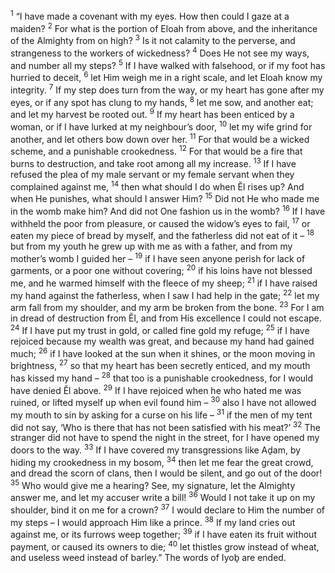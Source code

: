 <sup>1</sup> “I have made a covenant with my eyes. How then could I gaze at a maiden?
<sup>2</sup> For what is the portion of Eloah from above, and the inheritance of the Almighty from on high?
<sup>3</sup> Is it not calamity to the perverse, and strangeness to the workers of wickedness?
<sup>4</sup> Does He not see my ways, and number all my steps?
<sup>5</sup> If I have walked with falsehood, or if my foot has hurried to deceit,
<sup>6</sup> let Him weigh me in a right scale, and let Eloah know my integrity.
<sup>7</sup> If my step does turn from the way, or my heart has gone after my eyes, or if any spot has clung to my hands,
<sup>8</sup> let me sow, and another eat; and let my harvest be rooted out.
<sup>9</sup> If my heart has been enticed by a woman, or if I have lurked at my neighbour’s door,
<sup>10</sup> let my wife grind for another, and let others bow down over her.
<sup>11</sup> For that would be a wicked scheme, and a punishable crookedness.
<sup>12</sup> For that would be a fire that burns to destruction, and take root among all my increase.
<sup>13</sup> If I have refused the plea of my male servant or my female servant when they complained against me,
<sup>14</sup> then what should I do when Ĕl rises up? And when He punishes, what should I answer Him?
<sup>15</sup> Did not He who made me in the womb make him? And did not One fashion us in the womb?
<sup>16</sup> If I have withheld the poor from pleasure, or caused the widow’s eyes to fail,
<sup>17</sup> or eaten my piece of bread by myself, and the fatherless did not eat of it –
<sup>18</sup> but from my youth he grew up with me as with a father, and from my mother’s womb I guided her –
<sup>19</sup> if I have seen anyone perish for lack of garments, or a poor one without covering;
<sup>20</sup> if his loins have not blessed me, and he warmed himself with the fleece of my sheep;
<sup>21</sup> if I have raised my hand against the fatherless, when I saw I had help in the gate;
<sup>22</sup> let my arm fall from my shoulder, and my arm be broken from the bone.
<sup>23</sup> For I am in dread of destruction from Ĕl, and from His excellence I could not escape.
<sup>24</sup> If I have put my trust in gold, or called fine gold my refuge;
<sup>25</sup> if I have rejoiced because my wealth was great, and because my hand had gained much;
<sup>26</sup> if I have looked at the sun when it shines, or the moon moving in brightness,
<sup>27</sup> so that my heart has been secretly enticed, and my mouth has kissed my hand –
<sup>28</sup> that too is a punishable crookedness, for I would have denied Ĕl above.
<sup>29</sup> If I have rejoiced when he who hated me was ruined, or lifted myself up when evil found him –
<sup>30</sup> also I have not allowed my mouth to sin by asking for a curse on his life –
<sup>31</sup> if the men of my tent did not say, ‘Who is there that has not been satisfied with his meat?’
<sup>32</sup> The stranger did not have to spend the night in the street, for I have opened my doors to the way.
<sup>33</sup> If I have covered my transgressions like Aḏam, by hiding my crookedness in my bosom,
<sup>34</sup> then let me fear the great crowd, and dread the scorn of clans, then I would be silent, and go out of the door!
<sup>35</sup> Who would give me a hearing? See, my signature, let the Almighty answer me, and let my accuser write a bill!
<sup>36</sup> Would I not take it up on my shoulder, bind it on me for a crown?
<sup>37</sup> I would declare to Him the number of my steps – I would approach Him like a prince.
<sup>38</sup> If my land cries out against me, or its furrows weep together;
<sup>39</sup> if I have eaten its fruit without payment, or caused its owners to die;
<sup>40</sup> let thistles grow instead of wheat, and useless weed instead of barley.” The words of Iyoḇ are ended.
